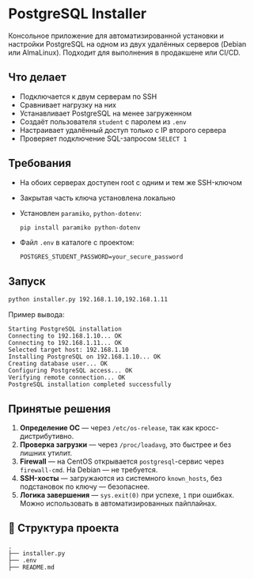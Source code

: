 # PostgreSQL Installer

Консольное приложение для автоматизированной установки и настройки PostgreSQL на одном из двух удалённых серверов (Debian или AlmaLinux). Подходит для выполнения в продакшене или CI/CD.

## Что делает

- Подключается к двум серверам по SSH
- Сравнивает нагрузку на них
- Устанавливает PostgreSQL на менее загруженном
- Создаёт пользователя `student` с паролем из `.env`
- Настраивает удалённый доступ только с IP второго сервера
- Проверяет подключение SQL-запросом `SELECT 1`

## Требования

- На обоих серверах доступен root с одним и тем же SSH-ключом
- Закрытая часть ключа установлена локально
- Установлен `paramiko`, `python-dotenv`:
  ```bash
  pip install paramiko python-dotenv
  ```

- Файл `.env` в каталоге с проектом:
  ```
  POSTGRES_STUDENT_PASSWORD=your_secure_password
  ```

## Запуск

```bash
python installer.py 192.168.1.10,192.168.1.11
```

Пример вывода:
```
Starting PostgreSQL installation
Connecting to 192.168.1.10... OK
Connecting to 192.168.1.11... OK
Selected target host: 192.168.1.10
Installing PostgreSQL on 192.168.1.10... OK
Creating database user... OK
Configuring PostgreSQL access... OK
Verifying remote connection... OK
PostgreSQL installation completed successfully
```

## Принятые решения

1. **Определение ОС** — через `/etc/os-release`, так как кросс-дистрибутивно.
2. **Проверка загрузки** — через `/proc/loadavg`, это быстрее и без лишних утилит.
3. **Firewall** — на CentOS открывается `postgresql`-сервис через `firewall-cmd`. На Debian — не требуется.
4. **SSH-хосты** — загружаются из системного `known_hosts`, без подстановок по ключу — безопаснее.
5. **Логика завершения** — `sys.exit(0)` при успехе, `1` при ошибках. Можно использовать в автоматизированных пайплайнах.

## 📂 Структура проекта

```
.
├── installer.py        
├── .env                
├── README.md          
```
